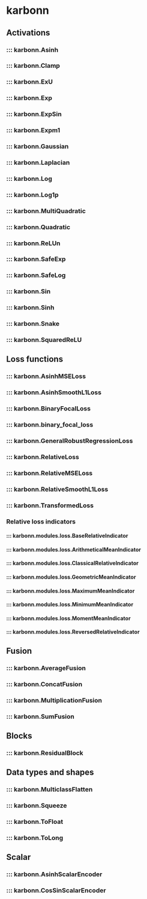 # karbonn

## Activations

### ::: karbonn.Asinh

### ::: karbonn.Clamp

### ::: karbonn.ExU

### ::: karbonn.Exp

### ::: karbonn.ExpSin

### ::: karbonn.Expm1

### ::: karbonn.Gaussian

### ::: karbonn.Laplacian

### ::: karbonn.Log

### ::: karbonn.Log1p

### ::: karbonn.MultiQuadratic

### ::: karbonn.Quadratic

### ::: karbonn.ReLUn

### ::: karbonn.SafeExp

### ::: karbonn.SafeLog

### ::: karbonn.Sin

### ::: karbonn.Sinh

### ::: karbonn.Snake

### ::: karbonn.SquaredReLU

## Loss functions

### ::: karbonn.AsinhMSELoss

### ::: karbonn.AsinhSmoothL1Loss

### ::: karbonn.BinaryFocalLoss

### ::: karbonn.binary_focal_loss

### ::: karbonn.GeneralRobustRegressionLoss

### ::: karbonn.RelativeLoss

### ::: karbonn.RelativeMSELoss

### ::: karbonn.RelativeSmoothL1Loss

### ::: karbonn.TransformedLoss

### Relative loss indicators

#### ::: karbonn.modules.loss.BaseRelativeIndicator

#### ::: karbonn.modules.loss.ArithmeticalMeanIndicator

#### ::: karbonn.modules.loss.ClassicalRelativeIndicator

#### ::: karbonn.modules.loss.GeometricMeanIndicator

#### ::: karbonn.modules.loss.MaximumMeanIndicator

#### ::: karbonn.modules.loss.MinimumMeanIndicator

#### ::: karbonn.modules.loss.MomentMeanIndicator

#### ::: karbonn.modules.loss.ReversedRelativeIndicator

## Fusion

### ::: karbonn.AverageFusion

### ::: karbonn.ConcatFusion

### ::: karbonn.MultiplicationFusion

### ::: karbonn.SumFusion

## Blocks

### ::: karbonn.ResidualBlock

## Data types and shapes

### ::: karbonn.MulticlassFlatten

### ::: karbonn.Squeeze

### ::: karbonn.ToFloat

### ::: karbonn.ToLong

## Scalar

### ::: karbonn.AsinhScalarEncoder

### ::: karbonn.CosSinScalarEncoder
